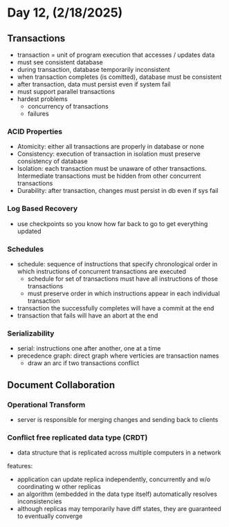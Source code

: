 # Day 12, (2/18/2025)

## Transactions

- transaction = unit of program execution that accesses / updates data
- must see consistent database
- during transaction, database temporarily inconsistent
- when transaction completes (is comitted), database must be consistent
- after transaction, data must persist even if system fail
- must support parallel transactions
- hardest problems
  - concurrency of transactions
  - failures

### ACID Properties

- Atomicity: either all transactions are properly in database or none
- Consistency: execution of transaction in isolation must preserve consistency of database
- Isolation: each transaction must be unaware of other transactions. Intermediate transactions must be hidden from other concurrent transactions
- Durability: after transaction, changes must persist in db even if sys fail

### Log Based Recovery

- use checkpoints so you know how far back to go to get everything updated

### Schedules

- schedule: sequence of instructions that specify chronological order in which instructions of concurrent transactions are executed
  - schedule for set of transactions must have all instructions of those transactions
  - must preserve order in which instructions appear in each individual transaction
- transaction the successfully completes will have a commit at the end
- transaction that fails will have an abort at the end

### Serializability

- serial: instructions one after another, one at a time
- precedence graph: direct graph where verticies are transaction names
  - draw an arc if two transactions conflict

## Document Collaboration

### Operational Transform

- server is responsible for merging changes and sending back to clients

### Conflict free replicated data type (CRDT)

- data structure that is replicated across multiple computers in a network

features:

- application can update replica independently, concurrently and w/o coordinating w other replicas
- an algorithm (embedded in the data type itself) automatically resolves inconsistencies
- although replicas may temporarily have diff states, they are guaranteed to eventually converge

